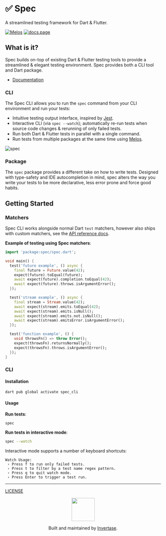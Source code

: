 <p align="center">
  <h1>✅ Spec</h1>
  <span>A streamlined testing framework for Dart & Flutter.</span>
</p>

<a href="https://github.com/invertase/melos"><img src="https://img.shields.io/badge/maintained%20with-melos-f700ff.svg?style=flat-square" alt="Melos" /></a>
<a href="https://docs.page"><img src="https://img.shields.io/badge/powered%20by-docs.page-34C4AC.svg?style=flat-square" alt="docs.page" /></a>

## What is it?

Spec builds on-top of existing Dart & Flutter testing tools to provide a streamlined & elegant testing environment. Spec provides both a CLI tool
and Dart package.

- [Documentation](https://docs.page/invertase/spec)

### CLI

The Spec CLI allows you to run the `spec` command from your CLI environment and run your tests:

- Intuitive testing output interface, inspired by [Jest](https://jestjs.io/).
- Interactive CLI (via `spec --watch`); automatically re-run tests when source code changes & rerunning of only failed tests.
- Run both Dart & Flutter tests in parallel with a single command.
- Run tests from multiple packages at the same time using [Melos](https://github.com/invertase/melos).

![spec](https://user-images.githubusercontent.com/5347038/152222814-b036f9bf-59e9-4212-b130-7cb14d50d4cb.gif)

### Package

The `spec` package provides a different take on how to write tests. Designed with type-safety and IDE autocompletion in mind, spec alters the way you
write your tests to be more declarative, less error prone and force good habits.

## Getting Started

### Matchers

Spec CLI works alongside normal Dart `test` matchers, however also ships with custom matchers, see the [API reference docs](https://pub.dev/documentation/spec/latest/spec/spec-library.html).

**Example of testing using Spec matchers**:

```dart
import 'package:spec/spec.dart';

void main() {
  test('future example', () async {
    final future = Future.value(42);
    expect(future).toEqual(future);
    await expect(future).completion.toEqual(42);
    await expect(future).throws.isArgumentError();
  });

  test('stream example', () async {
    final stream = Stream.value(42);
    await expect(stream).emits.toEqual(42);
    await expect(stream).emits.isNull();
    await expect(stream).emits.not.isNull();
    await expect(stream).emitsError.isArgumentError();
  });

  test('function example', () {
    void throwsFn() => throw Error();
    expect(throwsFn).returnsNormally();
    expect(throwsFn).throws.isArgumentError();
  });
}
```

### CLI

#### Installation

```bash
dart pub global activate spec_cli
```

#### Usage

**Run tests**:

```bash
spec
```

**Run tests in interactive mode**:

```bash
spec --watch
```

Interactive mode supports a number of keyboard shortcuts:

```
Watch Usage:
 › Press f to run only failed tests.
 › Press t to filter by a test name regex pattern.
 › Press q to quit watch mode.
 › Press Enter to trigger a test run.
```

---

[LICENSE](/LICENSE)

<p align="center">
  <a href="https://invertase.io/?utm_source=readme&utm_medium=footer&utm_campaign=spec">
    <img width="75px" src="https://static.invertase.io/assets/invertase/invertase-rounded-avatar.png">
  </a>
  <p align="center">
    Built and maintained by <a href="https://invertase.io/?utm_source=readme&utm_medium=footer&utm_campaign=spec">Invertase</a>.
  </p>
</p>
